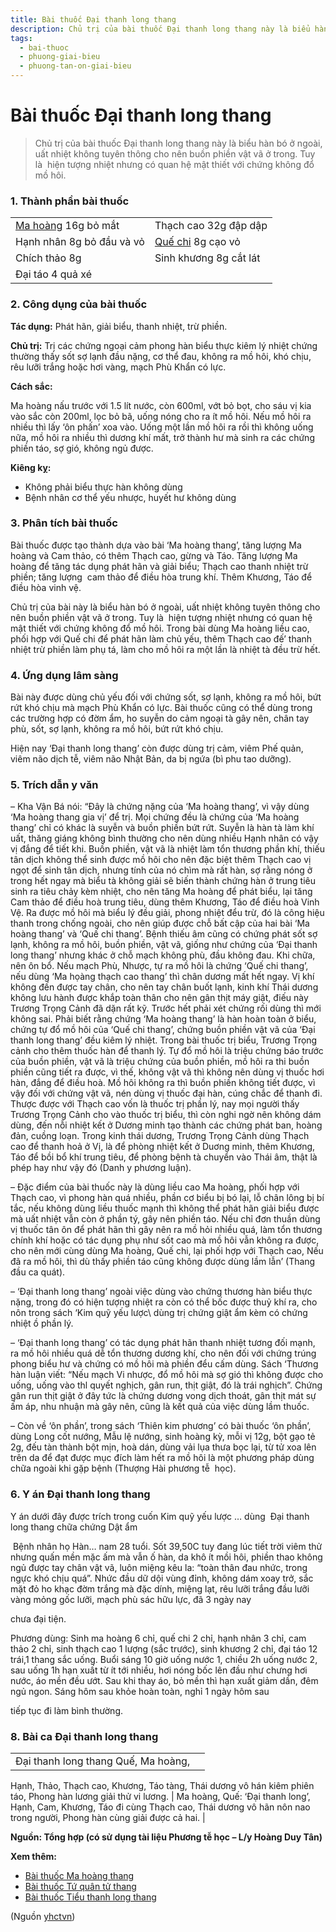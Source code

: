 ```yaml
---
title: Bài thuốc Đại thanh long thang
description: Chủ trị của bài thuốc Đại thanh long thang này là biểu hàn bó ở ngoài, uất nhiệt không tuyên thông cho nên buồn phiền vật vã ở trong. Tuy là  hiện tượng nhiệt nhưng có quan hệ mật thiết với chứng không đổ mồ hôi.
tags:
  - bai-thuoc
  - phuong-giai-bieu
  - phuong-tan-on-giai-bieu
---
```


# Bài thuốc Đại thanh long thang 

> Chủ trị của bài thuốc Đại thanh long thang này là biểu hàn bó ở ngoài, uất nhiệt không tuyên thông cho nên buồn phiền vật vã ở trong. Tuy là  hiện tượng nhiệt nhưng có quan hệ mật thiết với chứng không đổ mồ hôi.

### 1. Thành phần bài thuốc

|  |  |
| --- | --- |
| [Ma hoàng](/yhctvn/vi-thuoc-ma-hoang/) 16g bỏ mắt | Thạch cao 32g đập dập |
| Hạnh nhân 8g bỏ đầu và vỏ | [Quế chi](/yhctvn/vi-thuoc-que-chi-2/) 8g cạo vỏ |
| Chích thảo 8g | Sinh khương 8g cắt lát |
|  Đại táo 4 quả xé |  |

### 2. Công dụng của bài thuốc

**Tác dụng:** Phát hãn, giải biểu, thanh nhiệt, trừ phiền. 

**Chủ trị:** Trị các chứng ngoại cảm phong hàn biểu thực kiêm lý nhiệt chứng thường thấy sốt sợ lạnh đầu nặng, cơ thể đau, không ra mồ hôi, khó chịu, rêu lưỡi trắng hoặc hơi vàng, mạch Phù Khẩn có lực.

**Cách sắc:**

Ma hoàng nấu trước với 1.5 lít nước, còn 600ml, vớt bỏ bọt, cho sáu vị kia vào sắc còn 200ml, lọc bỏ bã, uống nóng cho ra ít mồ hôi. Nếu mồ hôi ra nhiều thì lấy ‘ôn phấn’ xoa vào. Uống một lần mồ hôi ra rồi thì không uống nữa, mồ hôi ra nhiều thì dương khí mất, trở thành hư mà sinh ra các chứng phiền táo, sợ gió, không ngủ được.

**Kiêng kỵ:**

* Không phải biểu thực hàn không dùng
* Bệnh nhân cơ thể yếu nhược, huyết hư không dùng

### 3. Phân tích bài thuốc

Bài thuốc được tạo thành dựa vào bài ‘Ma hoàng thang’, tăng lượng Ma hoàng và Cam thảo, có thêm Thạch cao, gừng và Táo. Tăng lượng Ma hoàng để tăng tác dụng phát hãn và giải biểu; Thạch cao thanh nhiệt trừ phiền; tăng lượng  cam thảo để điều hòa trung khí. Thêm Khương, Táo để điều hòa vinh vệ.

Chủ trị của bài này là biểu hàn bó ở ngoài, uất nhiệt không tuyên thông cho nên buồn phiền vật vã ở trong. Tuy là  hiện tượng nhiệt nhưng có quan hệ mật thiết với chứng không đổ mồ hôi. Trong bài dùng Ma hoàng liều cao, phối hợp với Quế chi để phát hãn làm chủ yếu, thêm Thạch cao đế’ thanh nhiệt trừ phiền làm phụ tá, làm cho mồ hôi ra một lần là nhiệt tà đều trừ hết.

### 4. Ứng dụng lâm sàng

Bài này được dùng chủ yếu đối với chứng sốt, sợ lạnh, không ra mồ hôi, bứt rứt khó chịu mà mạch Phù Khẩn có lực. Bài thuốc cũng có thể dùng trong các trường hợp có đờm ẩm, ho suyễn do cảm ngoại tà gây nên, chân tay phù, sốt, sợ lạnh, không ra mồ hôi, bứt rứt khó chịu.

Hiện nay ‘Đại thanh long thang’ còn được dùng trị cảm, viêm Phế quản, viêm não dịch tễ, viêm não Nhật Bản, da bị ngứa (bì phu tao dưỡng).

### 5. Trích dẫn y văn

– Kha Vận Bá nói: “Đây là chứng nặng của ‘Ma hoàng thang’, vì vậy dùng ‘Ma hoàng thang gia vị’ để trị. Mọi chứng đều là chứng của ‘Ma hoàng thang’ chỉ có khác là suyễn và buồn phiền bứt rứt. Suyễn là hàn tà làm khí uất, thăng giáng không bình thường cho nên dùng nhiều Hạnh nhân có vậy vị đắng để tiết khi. Buồn phiền, vật vã là nhiệt làm tổn thương phần khí, thiếu tân dịch không thể sinh được mồ hôi cho nên đặc biệt thêm Thạch cao vị ngọt để sinh tân dịch, nhưng tính của nó chìm mà rất hàn, sợ rằng nóng ở trong hết ngay mà biểu tà không giải sẽ biến thành chứng hàn ở trung tiêu sinh ra tiêu chảy kèm nhiệt, cho nên tăng Ma hoàng để phát biểu, lại tăng Cam thảo để điều hoà trung tiêu, dùng thêm Khương, Táo để điều hoà Vinh Vệ. Ra được mồ hôi mà biểu lý đều giải, phong nhiệt đểu trừ, đó là công hiệu thanh trong chống ngoài, cho nên giúp được chỗ bất cập của hai bài ‘Ma hoàng thang’ và ‘Quế chi thang’. Bệnh thiếu âm cũng có chứng phát sốt sợ lạnh, không ra mồ hôi, buồn phiền, vật vã, giống như chứng của ‘Đại thanh long thang’ nhưng khác ở chỗ mạch không phù, đầu không đau. Khi chữa, nên ôn bổ. Nếu mạch Phù, Nhược, tự ra mồ hôi là chứng ‘Quế chi thang’, nếu dùng ‘Ma họàng thạch cao thang’ thì chân dương mất hết ngay. Vị khí không đến được tay chân, cho nên tay chân buốt lạnh, kinh khí Thái dương không lưu hành được khắp toàn thân cho nên gân thịt máy giật, điếu này Trương Trọng Cảnh đã dặn rất kỹ. Trước hết phải xét chứng rối dùng thì mới không sai. Phải biết rằng chứng ‘Ma hoàng thang’ là hàn hoàn toàn ở biểu, chứng tự đổ mồ hôi của ‘Quế chi thang’, chứng buồn phiền vật vã của ‘Đại thanh long thang’ đều kiêm lý nhiệt. Trong bài thuốc trị biểu, Trương Trọng cảnh cho thêm thuốc hàn để thanh lý. Tự đổ mồ hôi là triệu chứng báo trước của buồn phiền, vật vã là triệu chứng của buồn phiền, mồ hôi ra thi buồn phiền cũng tiết ra được, vì thế, không vật vã thì không nên dùng vị thuốc hơi hàn, đắng để điều hoà. Mồ hôi không ra thì buồn phiền không tiết được, vì vậy đối với chứng vật vã, nén dùng vị thuốc đại hàn, cúng chắc để thanh đi. Thược được với Thạch cao vốn là thuốc trị phần lý, nay mọi người thấy Trương Trọng Cảnh cho vào thuốc trị biểu, thì còn nghi ngờ nên không dám dùng, đến nỗi nhiệt kết ở Dương minh tạo thành các chứng phát ban, hoàng đản, cuồng loạn. Trong kinh thái dương, Trương Trọng Cảnh dùng Thạch cao để thanh hoả ở Vị, là để phòng nhiệt kết ở Duơng minh, thêm Khương, Táo để bồi bổ khí trung tiêu, để phòng bệnh tà chuyển vào Thái âm, thật là phép hay như vậy đó (Danh y phương luận).

– Đặc điểm của bài thuốc này là dùng liều cao Ma hoàng, phối hợp với Thạch cao, vì phong hàn quá nhiều, phần cơ biểu bị bó lại, lỗ chân lông bị bí tắc, nếu không dùng liều thuốc mạnh thì không thể phát hãn giải biểu được mà uất nhiệt vẫn còn ở phần tý, gây nên phiền táo. Nếu chỉ đơn thuần dùng vị thuốc tân ôn để phát hãn thì gây nên ra mồ hỏi nhiều quá, làm tổn thương chính khí hoặc có tác dụng phụ như sốt cao mà mồ hôi vẫn không ra được, cho nên mới cùng dùng Ma hoàng, Quế chi, lại phối hợp với Thạch cao, Nếu đã ra mồ hôi, thì dù thấy phiền táo cũng không được dùng lầm lẫn’ (Thang đầu ca quát).

– ‘Đại thanh long thang’ ngoài việc dùng vào chứng thương hàn biểu thực nặng, trong đó có hiện tượng nhiệt ra còn có thể bốc được thuỷ khí ra, cho nôn trong sách ‘Kim quỹ yếu lược\ dùng trị chứng giật ẩm kèm có chứng nhiệt ồ phần lý.

– ‘Đại thanh long thang’ có tác dụng phát hãn thanh nhiệt tương đối mạnh, ra mồ hôi nhiều quá dễ tổn thương dương khí, cho nên đối với chứng trúng phong biểu hư và chứng có mồ hôi mà phiền đểu cấm dùng. Sách ‘Thương hàn luận viết: “Nếu mạch Vi nhược, đổ mồ hôi mà sợ gió thì không được cho uống, uống vào thl quyết nghịch, gân run, thịt giật, đó là trái nghịch”. Chứng gân run thịt giật ở đây tức là chứng dương vong dịch thoát, gân thịt mát sự ấm áp, nhu nhuận mà gây nên, cũng là kết quả của việc dùng lầm thuốc.

– Còn về ‘ôn phần’, trong sách ‘Thiên kim phương’ có bài thuốc ‘ôn phần’, dùng Long cốt nướng, Mẫu lệ nướng, sinh hoàng kỳ, mỗi vị 12g, bột gạo tẻ 2g, đếu tàn thành bột mịn, hoà dán, dùng vải lụa thưa bọc lại, từ tử xoa lên trên da để đạt được mục đích làm hết ra mồ hôi là một phương pháp dùng chữa ngoài khi gặp bệnh (Thượng Hài phương tễ  học).

### 6. Y án Đại thanh long thang

Y án dưới đây được trích trong cuốn Kim quỹ yếu lược … dùng  Đại thanh long thang chữa chứng Dật ẩm

 Bệnh nhân họ Hàn… nam 28 tuổi. Sốt 39,50C tuy đang lúc tiết trời viêm thử nhưng quấn mền mặc ấm mà vẫn ố hàn, da khô ít mồi hôi, phiền thao không ngủ được tay chân vật vã, luôn miệng kêu la: “toàn thân đau nhức, trong ngực khó chịu quá”. Nhức đầu dữ dội vùng đỉnh, không dám xoay trở, sắc mặt đỏ ho khạc đờm trắng mà đặc dính, miệng lạt, rêu lưỡi trắng đầu lưỡi vàng mỏng gốc lưỡi, mạch phù sác hữu lực, đã 3 ngày nay  

chưa đại tiện. 

Phương dùng: Sinh ma hoàng 6 chỉ, quế chi 2 chỉ, hạnh nhân 3 chỉ, cam thảo 2 chỉ, sinh thạch cao 1 lượng (sắc trước), sinh khương 2 chỉ, đại táo 12 trái,1 thang sắc uống. Buổi sáng 10 giờ uống nước 1, chiều 2h uống nước 2, sau uống 1h hạn xuất từ ít tới nhiều, hơi nóng bốc lên đầu như chưng hơi nước, áo mền đều ướt. Sau khi thay áo, bỏ mền thì hạn xuất giảm dần, đêm ngủ ngon. Sáng hôm sau khỏe hoàn toàn, nghỉ 1 ngày hôm sau  

tiếp tục đi làm bình thường.

### 8. Bài ca Đại thanh long thang

|  |  |
| --- | --- |
| Đại thanh long thang Quế, Ma hoàng,
Hạnh, Thảo, Thạch cao, Khương, Táo tàng,
Thái dương vô hán kiêm phiên táo,
Phong hàn lương giải thử vi lương. | Ma hoàng, Quế: ‘Đại thanh long’,
Hạnh, Cam, Khương, Táo đi cùng Thạch cao,
Thái dương vô hãn nôn nao trong người,
Phong hàn cùng giải được cả hai. |

**Nguồn: Tổng hợp (có sử dụng tài liệu Phương tễ học – L/y Hoàng Duy Tân)**

**Xem thêm:**

* [Bài thuốc Ma hoàng thang](/yhctvn/bai-thuoc-ma-hoang-thang/)
* [Bài thuốc Tứ quân tử thang](/yhctvn/bai-thuoc-tu-quan-tu-thang/)
* [Bài thuốc Tiểu thanh long thang](/yhctvn/bai-thuoc-tieu-thanh-long-thang/)

(Nguồn <a href="https://yhctvn.com/bai-thuoc-dai-thanh-long-thang/" target="_blank">yhctvn</a>)
